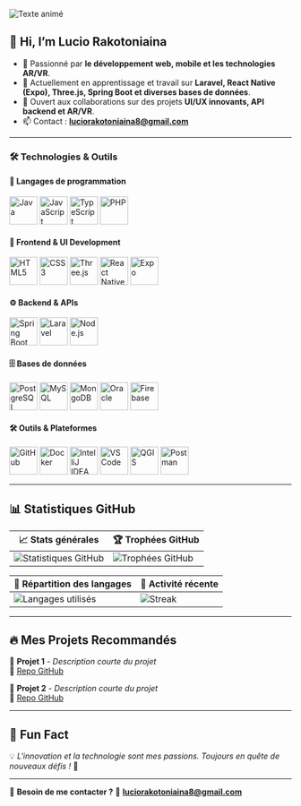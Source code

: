 ![Texte animé](https://readme-typing-svg.demolab.com/?font=Fira+Code&size=30&duration=3000&color=blue&center=true&vCenter=true&width=500&lines=Bienvenue+sur+mon+profil!;Développeur+FullStack)

## 👋 Hi, I’m **Lucio Rakotoniaina**  
- 👀 Passionné par **le développement web, mobile et les technologies AR/VR**.  
- 🌱 Actuellement en apprentissage et travail sur **Laravel, React Native (Expo), Three.js, Spring Boot et diverses bases de données**.  
- 💞️ Ouvert aux collaborations sur des projets **UI/UX innovants, API backend et AR/VR**.  
- 📫 Contact : **luciorakotoniaina8@gmail.com**  

---

### 🛠️ **Technologies & Outils**  

#### **📌 Langages de programmation**  
<p align="left">
  <img src="https://cdn.jsdelivr.net/gh/devicons/devicon/icons/java/java-original.svg" alt="Java" width="50"/>
  <img src="https://cdn.jsdelivr.net/gh/devicons/devicon/icons/javascript/javascript-original.svg" alt="JavaScript" width="50"/>
  <img src="https://cdn.jsdelivr.net/gh/devicons/devicon/icons/typescript/typescript-original.svg" alt="TypeScript" width="50"/>
  <img src="https://cdn.jsdelivr.net/gh/devicons/devicon/icons/php/php-original.svg" alt="PHP" width="50"/>
</p>  

#### **🎨 Frontend & UI Development**  
<p align="left">
  <img src="https://cdn.jsdelivr.net/gh/devicons/devicon/icons/html5/html5-original.svg" alt="HTML5" width="50"/>
  <img src="https://cdn.jsdelivr.net/gh/devicons/devicon/icons/css3/css3-original.svg" alt="CSS3" width="50"/>
  <img src="https://cdn.jsdelivr.net/gh/devicons/devicon/icons/threejs/threejs-original.svg" alt="Three.js" width="50"/>
  <img src="https://cdn.jsdelivr.net/gh/devicons/devicon/icons/react/react-original.svg" alt="React Native" width="50"/>
  <img src="https://upload.wikimedia.org/wikipedia/commons/3/3c/Expo.io-logo.svg" alt="Expo" width="50"/>
</p>  

#### **⚙️ Backend & APIs**  
<p align="left">
  <img src="https://cdn.jsdelivr.net/gh/devicons/devicon/icons/spring/spring-original.svg" alt="Spring Boot" width="50"/>
  <img src="https://cdn.jsdelivr.net/gh/devicons/devicon/icons/laravel/laravel-original.svg" alt="Laravel" width="50"/>
  <img src="https://cdn.jsdelivr.net/gh/devicons/devicon/icons/nodejs/nodejs-original.svg" alt="Node.js" width="50"/>
</p>  

#### **🗄️ Bases de données**  
<p align="left">
  <img src="https://cdn.jsdelivr.net/gh/devicons/devicon/icons/postgresql/postgresql-original.svg" alt="PostgreSQL" width="50"/>
  <img src="https://cdn.jsdelivr.net/gh/devicons/devicon/icons/mysql/mysql-original.svg" alt="MySQL" width="50"/>
  <img src="https://cdn.jsdelivr.net/gh/devicons/devicon/icons/mongodb/mongodb-original.svg" alt="MongoDB" width="50"/>
  <img src="https://cdn.jsdelivr.net/gh/devicons/devicon/icons/oracle/oracle-original.svg" alt="Oracle" width="50"/>
  <img src="https://cdn.jsdelivr.net/gh/devicons/devicon/icons/firebase/firebase-plain.svg" alt="Firebase" width="50"/>
</p>  

#### **🛠️ Outils & Plateformes**  
<p align="left">
  <img src="https://cdn.jsdelivr.net/gh/devicons/devicon/icons/github/github-original.svg" alt="GitHub" width="50"/>
  <img src="https://cdn.jsdelivr.net/gh/devicons/devicon/icons/docker/docker-original.svg" alt="Docker" width="50"/>
  <img src="https://cdn.jsdelivr.net/gh/devicons/devicon/icons/intellij/intellij-original.svg" alt="IntelliJ IDEA" width="50"/>
  <img src="https://cdn.jsdelivr.net/gh/devicons/devicon/icons/vscode/vscode-original.svg" alt="VS Code" width="50"/>
  <img src="https://upload.wikimedia.org/wikipedia/commons/5/59/QGIS_logo.odp" alt="QGIS" width="50"/>
  <img src="https://www.vectorlogo.zone/logos/getpostman/getpostman-icon.svg" alt="Postman" width="50"/>
</p>  

---

## 📊 **Statistiques GitHub**  

| 📈 Stats générales  | 🏆 Trophées GitHub |
|----------------------|------------------|
| ![Statistiques GitHub](https://github-readme-stats.vercel.app/api?username=lucio1328&show_icons=true&theme=dark&count_private=true) | ![Trophées GitHub](https://github-profile-trophy.vercel.app/?username=lucio1328&theme=onedark&column=4) |

| 🏅 Répartition des langages | 🚀 Activité récente |
|----------------------------|--------------------|
| ![Langages utilisés](https://github-readme-stats.vercel.app/api/top-langs/?username=lucio1328&layout=compact&theme=dark) | ![Streak](https://github-readme-streak-stats.herokuapp.com/?user=lucio1328&theme=dark) |

---

## 🔥 **Mes Projets Recommandés**  

🌟 **Projet 1** - *Description courte du projet*  
🔗 [Repo GitHub](https://github.com/TON_USERNAME/PROJET1)  

🌟 **Projet 2** - *Description courte du projet*  
🔗 [Repo GitHub](https://github.com/TON_USERNAME/PROJET2)  

---

## 🎯 **Fun Fact**  
💡 *L'innovation et la technologie sont mes passions. Toujours en quête de nouveaux défis !* 🚀  

---

🔗 **Besoin de me contacter ?** 📩 **luciorakotoniaina8@gmail.com**

<!---
lucio1328/lucio1328 is a ✨ special ✨ repository because its `README.md` (this file) appears on your GitHub profile.
You can click the Preview link to take a look at your changes.
--->

